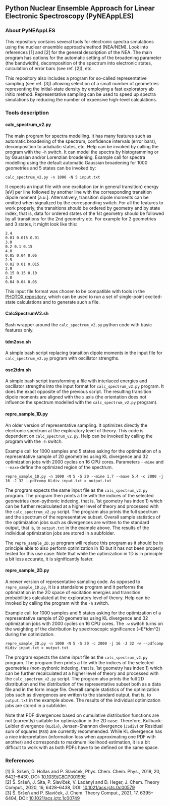 ## Python Nuclear Ensemble Approach for Linear Electronic Spectroscopy (PyNEAppLES)

### About PyNEAppLES
This repository contains several tools for electronic spectra simulations using the nuclear ensemble approach/method (NEA/NEM). Look into references [1] and [2] for the general description of the NEA. The main program has options for the automatic setting of the broadening parameter (the bandwidth), decomposition of the spectrum into electronic states, calculation of error bars (see ref. [2]), etc.

This repository also includes a program for so-called representative sampling (see ref. [3]) allowing selection of a small number of geometries representing the initial-state density by employing a fast exploratory ab initio method. Representative sampling can be used to speed up spectra simulations by reducing the number of expensive high-level calculations.

### Tools description

#### calc_spectrum_v2.py

The main program for spectra modelling. It has many features such as automatic broadening of the spectrum, confidence intervals (error bars), decomposition to adiabatic states, etc. Help can be invoked by calling the program with the `-h` switch. It can model the spectra by histogramming or by Gaussian and/or Lorenzian broadening. Example call for spectra modelling using the default automatic Gaussian broadening for 1000 geometries and 5 states can be invoked by:
```
calc_spectrum_v2.py -n 1000 -N 5 input.txt
```

It expects an input file with one excitation (or in general transition) energy [eV] per line followed by another line with the corresponding transition dipole moment [a.u.]. Alternatively, transition dipole moments can be omitted when signalized by the corresponding switch. For all the features to work properly, the transitions should be ordered by geometry and by state index, that is, data for ordered states of the 1st geometry should be followed by all transitions for the 2nd geometry etc. For example for 2 geometries and 3 states, it might look like this:
```
2.4
0.01 0.015 0.01
3.0
0.2 0.1 0.15
4.0
0.05 0.04 0.06
2.5
0.02 0.01 0.015
2.9
0.15 0.15 0.10
3.8
0.04 0.04 0.05
```
This input file format was chosen to be compatible with tools in the [PHOTOX repository](https://github.com/PHOTOX/photoxrepo), which can be used to run a set of single-point excited-state calculations and to generate such a file.

#### CalcSpectrumV2.sh

Bash wrapper around the `calc_spectrum_v2.py` python code with basic features only.

#### tdm2osc.sh

A simple bash script replacing transition dipole moments in the input file for `calc_spectrum_v2.py` program with oscillator strengths.

#### osc2tdm.sh

A simple bash script transforming a file with interlaced energies and oscillator strengths into the input format for `calc_spectrum_v2.py` program. It does the exact opposite of the previous script. The resulting transition dipole moments are aligned with the `x` axis (the orientation does not influence the spectrum modelled with the `calc_spectrum_v2.py` program).

#### repre_sample_1D.py

An older version of representative sampling. It optimizes directly the electronic spectrum at the exploratory level of theory. This code is dependent on `calc_spectrum_v2.py`. Help can be invoked by calling the program with the `-h` switch.

Example call for 1000 samples and 5 states asking for the optimization of a representative sample of 20 geometries using KL divergence and 32 optimization jobs with 2000 cycles on 16 CPU cores. Parameters `--mine` and `--maxe` define the optimized region of the spectrum.
```
repre_sample_1D.py -n 1000 -N 5 -S 20 --mine 1.7 --maxe 5.4 -c 2000 -j 16 -J 32 --pdfcomp KLdiv input.txt > output.txt
```

The program expects the same input file as the `calc_spectrum_v2.py` program. The program then prints a file with the indices of the selected geometries (non-pythonic indexing, that is, 1st geometry has index 1) which can be further recalculated at a higher level of theory and processed with the `calc_spectrum_v2.py` script. The program also prints the full spectrum and the spectrum of the representative subset. Overall sample statistics of the optimization jobs such as divergences are written to the standard output, that is, to `output.txt` in the example above. The results of the individual optimization jobs are stored in a subfolder.

The `repre_sample_2D.py` program will replace this program as it should be in principle able to also perform optimization in 1D but it has not been properly tested for this use case. Note that while the optimization in 1D is in principle a bit less accurate, it is significantly faster.

#### repre_sample_2D.py

A newer version of representative sampling code. As opposed to `repre_sample_1D.py`, it is a standalone program and it performs the optimization in the 2D space of excitation energies and transition probabilities calculated at the exploratory level of theory. Help can be invoked by calling the program with the `-h` switch.

Example call for 1000 samples and 5 states asking for the optimization of a representative sample of 20 geometries using KL divergence and 32 optimization jobs with 2000 cycles on 16 CPU cores. The `-w` switch turns on the weighting of the distribution by spectroscopic significance (~E*tdm^2) during the optimization.
```
repre_sample_2D.py -n 1000 -N 5 -S 20 -c 2000 -j 16 -J 32 -w --pdfcomp KLdiv input.txt > output.txt
```

The program expects the same input file as the `calc_spectrum_v2.py` program. The program then prints a file with the indices of the selected geometries (non-pythonic indexing, that is, 1st geometry has index 1) which can be further recalculated at a higher level of theory and processed with the `calc_spectrum_v2.py` script. The program also prints the full 2D distribution and the distribution of the representative subset both as a data file and in the form image file. Overall sample statistics of the optimization jobs such as divergences are written to the standard output, that is, to `output.txt` in the example above. The results of the individual optimization jobs are stored in a subfolder.

Note that PDF divergences based on cumulative distribution functions are not (currently) suitable for optimization in the 2D case. Therefore, Kullback-Leibler divergence (`KLdiv`), Jensen-Shannon divergence (`JSdiv`) or Residual sum of squares (`RSS`) are currently recommended. While KL divergence has a nice interpretation (information loss when approximating one PDF with another) and corresponds to maximum likelihood estimation, it is a bit difficult to work with as both PDFs have to be defined on the same space.

### References
[1] Š. Sršeň, D. Hollas and P. Slavíček, Phys. Chem. Chem. Phys., 2018, 20, 6421–6430, DOI: [10.1039/C8CP00199E](https://doi.org/10.1039/C8CP00199E)  
[2] Š. Sršeň, J. Sita, P. Slavíček, V. Ladányi and D. Heger, J. Chem. Theory Comput., 2020, 16, 6428–6438, DOI: [10.1021/acs.jctc.0c00579](https://doi.org/10.1021/acs.jctc.0c00579)  
[3] Š. Sršeň and P. Slavíček, J. Chem. Theory Comput., 2021, 17, 6395–6404, DOI: [10.1021/acs.jctc.1c00749](https://doi.org/10.1021/acs.jctc.1c00749)
